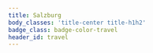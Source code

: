 ```yaml
---
title: Salzburg
body_classes: 'title-center title-h1h2'
badge_class: badge-color-travel
header_id: travel
---
```


